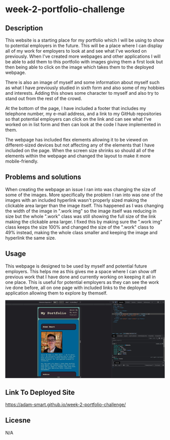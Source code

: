 # week-2-portfolio-challenge
## Description

This website is a starting place for my portfolio which I will be using to show to potential employers in the future. This will be a place where I can display all of my work for employers to look at and see what I've worked on previously. When I've created more webpages and other applications I will be able to add them to this portfolio with images giving them a first look but then being able to click on the image which takes them to the deployed webpage. 

There is also an image of myself and some information about myself such as what I have previously studied in sixth form and also some of my hobbies and interests. Adding this shows some character to myself and also try to stand out from the rest of the crowd.

At the bottom of the page, I have included a footer that includes my telephone number, my e-mail address, and a link to my GitHub repositories so that potential employers can click on the link and can see what I've worked on in list form and then can look at the code I have implemented in them. 

The webpage has included flex elements allowing it to be viewed on different-sized devices but not affecting any of the elements that I have included on the page. When the screen size shrinks so should all of the elements within the webpage and changed the layout to make it more mobile-friendly. 

## Problems and solutions

When creating the webpage an issue I ran into was changing the size of some of the images. More specifically the problem I ran into was one of the images with an included hyperlink wasn't properly sized making the clickable area larger than the image itself. This happened as I was changing the width of the image in ".work img" so the image itself was reducing in size but the whole ".work" class was still showing the full size of the link making the clickable area larger. I fixed this by making sure the ".work img" class keeps the size 100% and changed the size of the ".work" class to 49% instead, making the whole class smaller and keeping the image and hyperlink the same size.

## Usage
This webpage is designed to be used by myself and potential future employers. This helps me as this gives me a space where I can show off previous work that I have done and currently working on keeping it all in one place. This is useful for potential employers as they can see the work ive done before, all on one page with included links to the deployed application allowing them to explore by themself. 

![Image of the webpage in mobile mode](/assets/images/mobile%20view.jpg)

## Link To Deployed Site

https://adam-smart.github.io/week-2-portfolio-challenge/

## Licesne 
N/A
